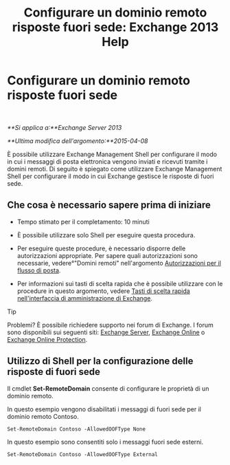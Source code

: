 ﻿---
title: 'Configurare un dominio remoto risposte fuori sede: Exchange 2013 Help'
TOCTitle: Configurare un dominio remoto risposte fuori sede
ms:assetid: 0c1e56be-7a29-4294-9762-600f9f788741
ms:mtpsurl: https://technet.microsoft.com/it-it/library/JJ657713(v=EXCHG.150)
ms:contentKeyID: 50480011
ms.date: 05/22/2018
mtps_version: v=EXCHG.150
ms.translationtype: MT
---

# Configurare un dominio remoto risposte fuori sede

 

_**Si applica a:**Exchange Server 2013_

_**Ultima modifica dell'argomento:**2015-04-08_

È possibile utilizzare Exchange Management Shell per configurare il modo in cui i messaggi di posta elettronica vengono inviati e ricevuti tramite i domini remoti. Di seguito è spiegato come utilizzare Exchange Management Shell per configurare il modo in cui Exchange gestisce le risposte di fuori sede.

## Che cosa è necessario sapere prima di iniziare

  - Tempo stimato per il completamento: 10 minuti

  - È possibile utilizzare solo Shell per eseguire questa procedura.

  - Per eseguire queste procedure, è necessario disporre delle autorizzazioni appropriate. Per sapere quali autorizzazioni sono necessarie, vedere°"Domini remoti" nell'argomento [Autorizzazioni per il flusso di posta](mail-flow-permissions-exchange-2013-help.md).

  - Per informazioni sui tasti di scelta rapida che è possibile utilizzare con le procedure in questo argomento, vedere [Tasti di scelta rapida nell'interfaccia di amministrazione di Exchange](keyboard-shortcuts-in-the-exchange-admin-center-exchange-online-protection-help.md).


> [!TIP]
> Problemi? È possibile richiedere supporto nei forum di Exchange. I forum sono disponibili sui seguenti siti: <A href="https://go.microsoft.com/fwlink/p/?linkid=60612">Exchange Server</A>, <A href="https://go.microsoft.com/fwlink/p/?linkid=267542">Exchange Online</A> o <A href="https://go.microsoft.com/fwlink/p/?linkid=285351">Exchange Online Protection</A>.



## Utilizzo di Shell per la configurazione delle risposte di fuori sede

Il cmdlet **Set-RemoteDomain** consente di configurare le proprietà di un dominio remoto.

In questo esempio vengono disabilitati i messaggi di fuori sede per il dominio remoto Contoso.

    Set-RemoteDomain Contoso -AllowedOOFType None

In questo esempio sono consentiti solo i messaggi fuori sede esterni.

    Set-RemoteDomain Contoso -AllowedOOFType External

